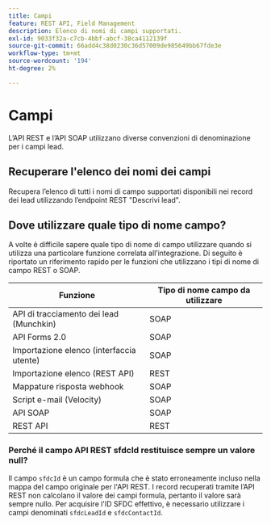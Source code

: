 ```yaml
---
title: Campi
feature: REST API, Field Management
description: Elenco di nomi di campi supportati.
exl-id: 9033f32a-c7cb-4bbf-abcf-38ca4112139f
source-git-commit: 66add4c38d0230c36d57009de985649bb67fde3e
workflow-type: tm+mt
source-wordcount: '194'
ht-degree: 2%

---
```


# Campi

L’API REST e l’API SOAP utilizzano diverse convenzioni di denominazione per i campi lead.

## Recuperare l&#39;elenco dei nomi dei campi

Recupera l’elenco di tutti i nomi di campo supportati disponibili nei record dei lead utilizzando l’endpoint REST &quot;Descrivi lead&quot;.

## Dove utilizzare quale tipo di nome campo?

A volte è difficile sapere quale tipo di nome di campo utilizzare quando si utilizza una particolare funzione correlata all’integrazione. Di seguito è riportato un riferimento rapido per le funzioni che utilizzano i tipi di nome di campo REST o SOAP.

| Funzione | Tipo di nome campo da utilizzare |
|--- |--- |
| API di tracciamento dei lead (Munchkin) | SOAP |
| API Forms 2.0 | SOAP |
| Importazione elenco (interfaccia utente) | SOAP |
| Importazione elenco (REST API) | REST |
| Mappature risposta webhook | SOAP |
| Script e-mail (Velocity) | SOAP |
| API SOAP | SOAP |
| REST API | REST |

### Perché il campo API REST sfdcId restituisce sempre un valore null?

Il campo `sfdcId` è un campo formula che è stato erroneamente incluso nella mappa del campo originale per l&#39;API REST. I record recuperati tramite l’API REST non calcolano il valore dei campi formula, pertanto il valore sarà sempre nullo. Per acquisire l&#39;ID SFDC effettivo, è necessario utilizzare i campi denominati `sfdcLeadId` e `sfdcContactId`.
